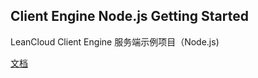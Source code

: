 Client Engine Node.js Getting Started
----
LeanCloud Client Engine 服务端示例项目（Node.js)

[文档](https://github.com/leancloud/client-engine-nodejs-getting-started/wiki)
